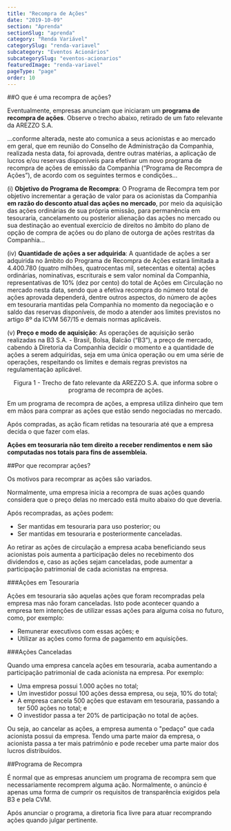 ```yaml
---
title: "Recompra de Ações"
date: "2019-10-09"
section: "Aprenda"
sectionSlug: "aprenda"
category: "Renda Variável"
categorySlug: "renda-variavel"
subcategory: "Eventos Acionários"
subcategorySlug: "eventos-acionarios"
featuredImage: "renda-variavel"
pageType: "page"
order: 10
---
```


##O que é uma recompra de ações?

Eventualmente, empresas anunciam que iniciaram um **programa de recompra de ações**. Observe o trecho abaixo, retirado de um fato relevante da AREZZO S.A.

<div class="citacao" id="figura1">

...conforme alterada, neste ato comunica a seus acionistas e ao mercado em geral, que em reunião do Conselho de Administração da Companhia, realizada nesta data, foi aprovada, dentre outras matérias, a aplicação de lucros e/ou reservas disponíveis para efetivar um novo programa de recompra de ações de emissão da Companhia (“Programa de Recompra de Ações”), de acordo com os seguintes termos e condições...

(i) **Objetivo do Programa de Recompra**: O Programa de Recompra tem por objetivo incrementar a geração de valor para os acionistas da Companhia **em razão do desconto atual das ações no mercado**, por meio da aquisição das ações ordinárias de sua própria emissão, para permanência em tesouraria, cancelamento ou posterior alienação das ações no mercado ou sua destinação ao eventual exercício de direitos no âmbito do plano de opção de compra de ações ou do plano de outorga de ações restritas da Companhia...

(iv) **Quantidade de ações a ser adquirida**: A quantidade de ações a ser adquirida no âmbito do Programa de Recompra de Ações estará limitada a 4.400.780 (quatro milhões, quatrocentas mil, setecentas e oitenta) ações ordinárias, nominativas, escriturais e sem valor nominal da Companhia, representativas de 10% (dez por cento) do total de Ações em Circulação no mercado nesta data, sendo que a efetiva recompra do número total de ações aprovada dependerá, dentre outros aspectos, do número de ações em tesouraria mantidas pela Companhia no momento da negociação e o saldo das reservas disponíveis, de modo a atender aos limites previstos no artigo 8º da ICVM 567/15 e demais normas aplicáveis.

(v) **Preço e modo de aquisição**: As operações de aquisição serão realizadas na B3 S.A. - Brasil, Bolsa, Balcão (“B3”), a preço de mercado, cabendo à Diretoria da Companhia decidir o momento e a quantidade de ações a serem adquiridas, seja em uma única operação ou em uma série de operações, respeitando os limites e demais regras previstos na regulamentação aplicável.

</div>

<p class="legenda" style="text-align:center;">Figura 1 - Trecho de fato relevante da AREZZO S.A. que informa sobre o programa de recompra de ações.</p>

Em um programa de recompra de ações, a empresa utiliza dinheiro que tem em mãos para comprar as ações que estão sendo negociadas no mercado.

Após compradas, as ação ficam retidas na tesouraria até que  a empresa decida o que fazer com elas.

**Ações em teosuraria não tem direito a receber rendimentos e nem são computadas nos totais para fins de assembleia.**

##Por que recomprar ações?

Os motivos para recomprar as ações são variados.

Normalmente, uma empresa inicia a recompra de suas ações quando considera que o preço delas no mercado está muito abaixo do que deveria.

Após recompradas, as ações podem:

- Ser mantidas em tesouraria para uso posterior; ou
- Ser mantidas em tesouraria e posteriormente canceladas.

Ao retirar as ações de circulação a empresa acaba beneficiando seus acionistas pois aumenta a participação deles no recebimento dos dividendos e, caso as ações sejam canceladas, pode aumentar a participação patrimonial de cada acionistas na empresa.


###Ações em Tesouraria

Ações em tesouraria são aquelas ações que foram recompradas pela empresa mas não foram canceladas. Isto pode acontecer quando a empresa tem intenções de utilizar essas ações para alguma coisa no futuro, como, por exemplo:

- Remunerar executivos com essas ações; e
- Utilizar as ações como forma de pagamento em aquisições.

###Ações Canceladas

Quando uma empresa cancela ações em tesouraria, acaba aumentando a participação patrimonial de cada acionista na empresa. Por exemplo:

- Uma empresa possui 1.000 ações no total;
- Um investidor possui 100 ações dessa empresa, ou seja, 10% do total;
- A empresa cancela 500 ações que estavam em tesouraria, passando a ter 500 ações no total; e
- O investidor passa a ter 20% de participação no total de ações.

Ou seja, ao cancelar as ações, a empresa aumenta o "pedaço" que cada acionista possui da empresa. Tendo uma parte maior da empresa, o acionista passa a ter mais patrimônio e pode receber uma parte maior dos lucros distribuídos.

##Programa de Recompra

É normal que as empresas anunciem um programa de recompra sem que necessariamente recomprem alguma ação. Normalmente, o anúncio é apenas uma forma de cumprir os requisitos de transparência exigidos pela B3 e pela CVM.

Após anunciar o programa, a diretoria fica livre para atuar recomprando ações quando julgar pertinente.